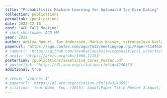 ```yaml
---
title: "Probabilistic Machine Learning for Automated Ice Core Dating"
collection: publications
permalink: /publication/
date: 2022-12-16
conf: 'AGU Fall Meeting'
# conf_shortname: ACM MM
year: 2022
author: Aditya Ravuri, Tom Andersson, Markus Kaiser, <strong>Ieva Kazlauskaite</strong>, Max Fryer, J Scott Hosking, Mark Girolami, Neil D Lawrence.
paperurl: 'https://agu.confex.com/agu/fm22/meetingapp.cgi/Paper/1144434'
# codeurl: 'https://github.com/IevaKazlauskaite/compositional_uncertainty'
# arxiv: 'https://arxiv.org/abs/1906.11152'
posterlink: /publications/assets/Ice_Cores_Poster.pdf
# posterlink: 'https://dl.acm.org/citation.cfm?id=3240553'
additional: true

# venue: 'Journal 1'
# paperurl: 'https://dl.acm.org/citation.cfm?id=3240553'
# citation: 'Your Name, You. (2015). &quot;Paper Title Number 3.&quot; <i>Journal 1</i>. 1(3).'
---
```

